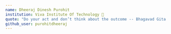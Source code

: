 ```yaml
---
name: Dheeraj Dinesh Purohit
institution: Viva Institute Of Technology 🚩 
quote: "Do your act and don’t think about the outcome -- Bhagavad Gita."
github_user: purohitdheeraj
---
```

